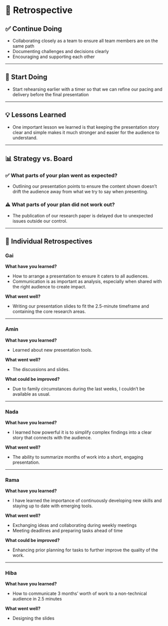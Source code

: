 # 📌 Retrospective  

## ✅ Continue Doing  

- Collaborating closely as a team to ensure all team members are on the same path
- Documenting challenges and decisions clearly  
- Encouraging and supporting each other  

---

## 🚀 Start Doing  

- Start rehearsing earlier with a timer so that we can refine our pacing and
  delivery before the final presentation  

---

## 💡 Lessons Learned  

- One important lesson we learned is that keeping the presentation story clear
  and simple makes it much stronger and easier for the audience to understand.  

---

## 📊 Strategy vs. Board  

### ✅ What parts of your plan went as expected?  

- Outlining our presentation points to ensure the content shown doesn’t drift
  the audience away from what we try to say when presenting.  

### ⚠️ What parts of your plan did not work out?  

- The publication of our research paper is delayed due to unexpected issues
  outside our control.  

---

## 👤 Individual Retrospectives  

### Gai  

**What have you learned?**

- How to arrange a presentation to ensure it caters to all audiences.  
- Communication is as important as analysis, especially when shared with the
  right audience to create impact.  

**What went well?**

- Writing our presentation slides to fit the 2.5-minute timeframe and containing
  the core research areas.  

---

### Amin  

**What have you learned?**

- Learned about new presentation tools.  

**What went well?**

- The discussions and slides.

**What could be improved?**

- Due to family circumstances during the last weeks, I couldn’t be available as
  usual.

---

### Nada  

**What have you learned?**

- I learned how powerful it is to simplify complex findings into a clear story
 that connects with the audience.  

**What went well?**

- The ability to summarize months of work into a short, engaging presentation.

---

### Rama  

**What have you learned?**

- I have learned the importance of continuously developing new skills and staying
  up to date with emerging tools.  

**What went well?**

- Exchanging ideas and collaborating during weekly meetings  
- Meeting deadlines and preparing tasks ahead of time  

**What could be improved?**  

- Enhancing prior planning for tasks to further improve the quality of the work.

---

### Hiba  

**What have you learned?**

- How to communicate 3 months’ worth of work to a non-technical audience in 2.5
  minutes  

**What went well?**

- Designing the slides  
